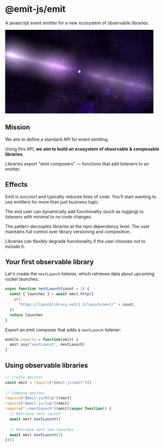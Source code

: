 # @emit-js/emit

A javascript event emitter for a new ecosystem of observable libraries.

![emit](emit.gif)

## Mission

We aim to define a standard API for event emitting.

Using this API, **we aim to build an ecosystem of observable & composable libraries**.

Libraries export "emit composers" — functions that add listeners to an emitter.

## Effects

Emit is succinct and typically reduces lines of code. You'll start wanting to use emitters for more than just business logic.

The end user can dynamically add functionality (such as logging) to listeners with minimal to no code changes.

The pattern decouples libraries at the npm dependency level. The user maintains full control over library versioning and composition.

Libraries can flexibly degrade functionality if the user chooses not to include it.

## Your first observable library

Let's create the `nextLaunch` listener, which retrieves data about upcoming rocket launches:

```js
async function nextLaunch(count = 1) {
  const { launches } = await emit.http({
    url:
      "https://launchlibrary.net/1.3/launch/next/" + count,
  })
  return launches
}
```

Export an emit composer that adds a `nextLaunch` listener:

```js
module.exports = function(emit) {
  emit.any("nextLaunch", nextLaunch)
}
```

## Using observable libraries

```js
// Create emitter
const emit = require("@emit-js/emit")()

// Compose emitter
require("@emit-js/http")(emit)
require("@emit-js/log")(emit)
require("./nextLaunch")(emit)(async function() {
  // Retrieve next launch
  await emit.nextLaunch()

  // Retrieve next two launches
  await emit.nextLaunch(2)
})()
```
